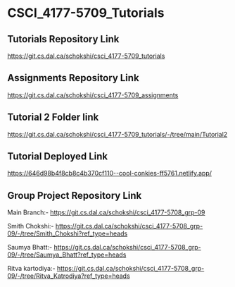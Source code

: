 # CSCI_4177-5709_Tutorials



## Tutorials Repository Link
https://git.cs.dal.ca/schokshi/csci_4177-5709_tutorials

## Assignments Repository Link
https://git.cs.dal.ca/schokshi/csci_4177-5709_assignments

## Tutorial 2 Folder link
https://git.cs.dal.ca/schokshi/csci_4177-5709_tutorials/-/tree/main/Tutorial2

## Tutorial Deployed Link
https://646d98b4f8cb8c4b370cf110--cool-conkies-ff5761.netlify.app/

## Group Project Repository Link
Main Branch:- https://git.cs.dal.ca/schokshi/csci_4177-5708_grp-09

Smith Chokshi:- https://git.cs.dal.ca/schokshi/csci_4177-5708_grp-09/-/tree/Smith_Chokshi?ref_type=heads

Saumya Bhatt:- https://git.cs.dal.ca/schokshi/csci_4177-5708_grp-09/-/tree/Saumya_Bhatt?ref_type=heads

Ritva kartodiya:- https://git.cs.dal.ca/schokshi/csci_4177-5708_grp-09/-/tree/Ritva_Katrodiya?ref_type=heads


